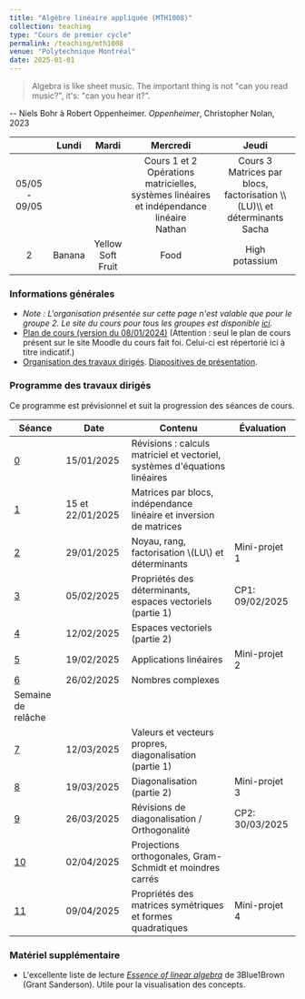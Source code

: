 ```yaml
---
title: "Algèbre linéaire appliquée (MTH1008)"
collection: teaching
type: "Cours de premier cycle"
permalink: /teaching/mth1008
venue: "Polytechnique Montréal"
date: 2025-01-01
---
```


> Algebra is like sheet music. The important thing is not "can you read music?", it's: "can you hear it?".

-- Niels Bohr à Robert Oppenheimer. *Oppenheimer*, Christopher Nolan, 2023

<table style="width:100%; border-collapse: collapse;">
  <thead>
    <tr>
      <th style="text-align: center;"></th>
      <th style="text-align: center;">Lundi</th>
      <th style="text-align: center;">Mardi</th>
      <th style="text-align: center;">Mercredi</th>
      <th style="text-align: center;">Jeudi</th>
    </tr>
  </thead>
  <tbody>
    <tr>
      <td style="text-align: center;">05/05 - 09/05</td>
      <td style="text-align: center;"></td>
      <td style="text-align: center;"></td>
      <td style="text-align: center;">Cours 1 et 2<br>Opérations matricielles, systèmes linéaires et indépendance linéaire<br>Nathan</td>
      <td style="text-align: center;">Cours 3<br>Matrices par blocs, factorisation \\(LU)\\ et déterminants<br>Sacha</td>
    </tr>
    <tr>
      <td style="text-align: center;">2</td>
      <td style="text-align: center;">Banana</td>
      <td style="text-align: center;">Yellow<br>Soft<br>Fruit</td>
      <td style="text-align: center;">Food</td>
      <td style="text-align: center;">High<br>potassium</td>
    </tr>
  </tbody>
</table>


### Informations générales

- *Note : L'organisation présentée sur cette page n'est valable que pour le groupe 2. Le site du cours pour tous les groupes est disponible [ici](https://www.polymtl.ca/programmes/cours/algebre-lineaire-appliquee).*
- [Plan de cours (version du 08/01/2024)](/files/Plan_de_cours_MTH1008_H25.pdf) (Attention : seul le plan de cours présent sur le site Moodle du cours fait foi. Celui-ci est répertorié ici à titre indicatif.)
- [Organisation des travaux dirigés](/teaching/mth1008/organisation). [Diapositives de présentation](/files/intro-td.pdf).

### Programme des travaux dirigés

Ce programme est prévisionnel et suit la progression des séances de cours.

| Séance                       | Date             | Contenu                                                                    | Évaluation      |
| ---------------------------- | ---------------- | -------------------------------------------------------------------------- | --------------- |
| [0](/teaching/mth1008/td0)   | 15/01/2025       | Révisions : calculs matriciel et vectoriel, systèmes d'équations linéaires |
| [1](/teaching/mth1008/td1)   | 15 et 22/01/2025 | Matrices par blocs, indépendance linéaire et inversion de matrices         |
| [2](/teaching/mth1008/td2)   | 29/01/2025       | Noyau, rang, factorisation \\(LU\\) et déterminants                        | Mini-projet 1   |
| [3](/teaching/mth1008/td3)   | 05/02/2025       | Propriétés des déterminants, espaces vectoriels (partie 1)                 | CP1: 09/02/2025 |
| [4](/teaching/mth1008/td4)   | 12/02/2025       | Espaces vectoriels (partie 2)                                              |
| [5](/teaching/mth1008/td5)   | 19/02/2025       | Applications linéaires                                                     | Mini-projet 2   |
| [6](/teaching/mth1008/td6)   | 26/02/2025       | Nombres complexes                                                          |
| Semaine de relâche           |                  |                                                                            |
| [7](/teaching/mth1008/td7)   | 12/03/2025       | Valeurs et vecteurs propres, diagonalisation (partie 1)                    |
| [8](/teaching/mth1008/td8)   | 19/03/2025       | Diagonalisation (partie 2)                                                 | Mini-projet 3   |
| [9](/teaching/mth1008/td9)   | 26/03/2025       | Révisions de diagonalisation / Orthogonalité                               | CP2: 30/03/2025 |
| [10](/teaching/mth1008/td10) | 02/04/2025       | Projections orthogonales, Gram-Schmidt et moindres carrés                  |                 |
| [11](/teaching/mth1008/td11) | 09/04/2025       | Propriétés des matrices symétriques et formes quadratiques                 | Mini-projet 4   |

### Matériel supplémentaire

- L'excellente liste de lecture [*Essence of linear algebra*](https://www.youtube.com/playlist?list=PLZHQObOWTQDPD3MizzM2xVFitgF8hE_ab) de 3Blue1Brown (Grant Sanderson). Utile pour la visualisation des concepts.
